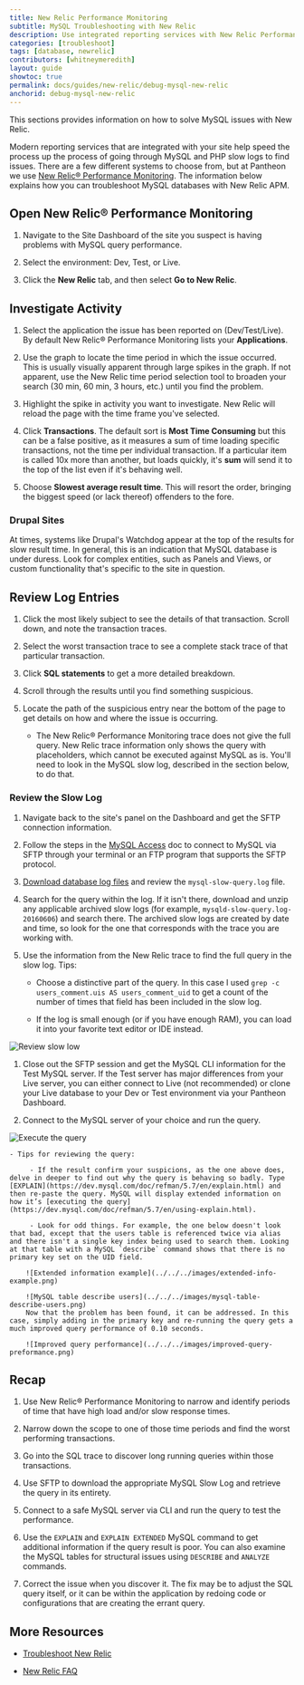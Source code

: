 ```yaml
---
title: New Relic Performance Monitoring
subtitle: MySQL Troubleshooting with New Relic
description: Use integrated reporting services with New Relic Performance Monitoring to isolate MySQL performance issues on your Drupal or WordPress sites.
categories: [troubleshoot]
tags: [database, newrelic]
contributors: [whitneymeredith]
layout: guide
showtoc: true
permalink: docs/guides/new-relic/debug-mysql-new-relic
anchorid: debug-mysql-new-relic
---
```


This sections provides information on how to solve MySQL issues with New Relic.

Modern reporting services that are integrated with your site help speed the process up the process of going through MySQL and PHP slow logs to find issues. There are a few different systems to choose from, but at Pantheon we use [New Relic&reg; Performance Monitoring](/guides/new-relic). The information below explains how you can troubleshoot MySQL databases with New Relic APM.

## Open New Relic&reg; Performance Monitoring

1. Navigate to the Site Dashboard of the site you suspect is having problems with MySQL query performance. 

1. Select the environment: Dev, Test, or Live. 

1. Click the **New Relic** tab, and then select **Go to New Relic**.

## Investigate Activity

1. Select the application the issue has been reported on (Dev/Test/Live). By default New Relic&reg; Performance Monitoring lists your **Applications**. 

1. Use the graph to locate the time period in which the issue occurred. This is usually visually apparent through large spikes in the graph. If not apparent, use the New Relic time period selection tool to broaden your search (30 min, 60 min, 3 hours, etc.) until you find the problem.

1. Highlight the spike in activity you want to investigate. New Relic will reload the page with the time frame you've selected.

1. Click **Transactions**. The default sort is **Most Time Consuming** but this can be a false positive, as it measures a sum of time loading specific transactions, not the time per individual transaction. If a particular item is called 10x more than another, but loads quickly, it's **sum** will send it to the top of the list even if it's behaving well. 

1. Choose **Slowest average result time**. This will resort the order, bringing the biggest speed (or lack thereof) offenders to the fore.

### Drupal Sites

At times, systems like Drupal's Watchdog appear at the top of the results for slow result time. In general, this is an indication that MySQL database is under duress. Look for complex entities, such as Panels and Views, or custom functionality that's specific to the site in question.

## Review Log Entries

1. Click the most likely subject to see the details of that transaction. Scroll down, and note the transaction traces.

1. Select the worst transaction trace to see a complete stack trace of that particular transaction.

1. Click **SQL statements** to get a more detailed breakdown.

1. Scroll through the results until you find something suspicious.

1. Locate the path of the suspicious entry near the bottom of the page to get details on how and where the issue is occurring.

    - The New Relic&reg; Performance Monitoring trace does not give the full query. New Relic trace information only shows the query with placeholders, which cannot be executed against MySQL as is. You'll need to look in the MySQL slow log, described in the section below, to do that. 

### Review the Slow Log

1. Navigate back to the site's panel on the Dashboard and get the SFTP connection information. 

1. Follow the steps in the [MySQL Access](/mysql-access#frequently-asked-questions) doc to connect to MySQL via SFTP through your terminal or an FTP program that supports the SFTP protocol.

1. [Download database log files](/logs#database-log-files) and review the `mysql-slow-query.log` file. 

1. Search for the query within the log. If it isn't there, download and unzip any applicable archived slow logs (for example, `mysqld-slow-query.log-20160606`) and search there. The archived slow logs are created by date and time, so look for the one that corresponds with the trace you are working with.

1. Use the information from the New Relic trace to find the full query in the slow log. Tips: 

    - Choose a distinctive part of the query. In this case I used `grep -c users_comment.uis AS users_comment_uid` to get a count of the number of times that field has been included in the slow log. 
    
    - If the log is small enough (or if you have enough RAM), you can load it into your favorite text editor or IDE instead.

 ![Review slow low](../../../images/review-slow-log.png)​

1. Close out the SFTP session and get the MySQL CLI information for the Test MySQL server. If the Test server has major differences from your Live server, you can either connect to Live (not recommended) or clone your Live database to your Dev or Test environment via your Pantheon Dashboard.  

1. Connect to the MySQL server of your choice and run the query. 

 ![Execute the query](../../../images/execute-query.png)

    - Tips for reviewing the query:

         - If the result confirm your suspicions, as the one above does, delve in deeper to find out why the query is behaving so badly. Type [EXPLAIN](https://dev.mysql.com/doc/refman/5.7/en/explain.html) and then re-paste the query. MySQL will display extended information on how it’s [executing the query](https://dev.mysql.com/doc/refman/5.7/en/using-explain.html). 
         
         - Look for odd things. For example, the one below doesn't look that bad, except that the users table is referenced twice via alias and there isn't a single key index being used to search them. Looking at that table with a MySQL `describe` command shows that there is no primary key set on the UID field.

        ![Extended information example](../../../images/extended-info-example.png)

        ![MySQL table describe users](../../../images/mysql-table-describe-users.png)
        Now that the problem has been found, it can be addressed. In this case, simply adding in the primary key and re-running the query gets a much improved query performance of 0.10 seconds.
        
        ![Improved query performance](../../../images/improved-query-preformance.png)

## Recap

1. Use New Relic&reg; Performance Monitoring to narrow and identify periods of time that have high load and/or slow response times.

1. Narrow down the scope to one of those time periods and find the worst performing transactions.

1. Go into the SQL trace to discover long running queries within those transactions.

1. Use SFTP to download the appropriate MySQL Slow Log and retrieve the query in its entirety.

1. Connect to a safe MySQL server via CLI and run the query to test the performance.

1. Use the `EXPLAIN` and `EXPLAIN EXTENDED` MySQL command to get additional information if the query result is poor.  You can also examine the MySQL tables for structural issues using `DESCRIBE` and `ANALYZE` commands.

1. Correct the issue when you discover it. The fix may be to adjust the SQL query itself, or it can be within the application by redoing code or configurations that are creating the errant query.


## More Resources

- [Troubleshoot New Relic](/guides/new-relic/troubleshoot-new-relic)

- [New Relic FAQ](/guides/new-relic/new-relic-faq)
